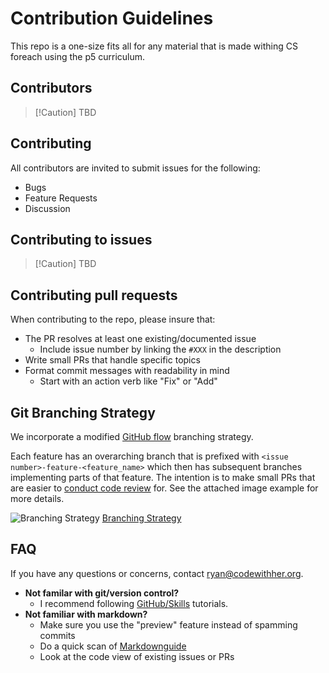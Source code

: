 # Contribution Guidelines

This repo is a one-size fits all for any material that is made withing CS foreach using the p5 curriculum.

## Contributors 

> [!Caution] TBD

## Contributing

All contributors are invited to submit issues for the following:
- Bugs
- Feature Requests
- Discussion

## Contributing to issues

> [!Caution] TBD

## Contributing pull requests

When contributing to the repo, please insure that:
- The PR resolves at least one existing/documented issue
    - Include issue number by linking the `#XXX` in the description
- Write small PRs that handle specific topics
- Format commit messages with readability in mind
    - Start with an action verb like "Fix" or "Add"

## Git Branching Strategy

We incorporate a modified [GitHub flow](https://docs.github.com/en/get-started/using-github/github-flow) branching strategy. 

Each feature has an overarching branch that is prefixed with `<issue number>-feature-<feature_name>` which then has subsequent branches implementing parts of that feature. The intention is to make small PRs that are easier to [conduct code review](https://www.youtube.com/watch?v=-4b3OSwuLM8) for. See the attached image example for more details.

![Branching Strategy](./docs/assets/branching.png)
[Branching Strategy](https://excalidraw.com/#json=a5Nm80xPT2uzbYwdAoNp4,Yggmz2D6xa9LTu0WR1loQw)


## FAQ

If you have any questions or concerns, contact ryan@codewithher.org.

- **Not familar with git/version control?**  
  - I recommend following [GitHub/Skills](https://skills.github.com/) tutorials.
- **Not familiar with markdown?**
  - Make sure you use the "preview" feature instead of spamming commits
  - Do a quick scan of [Markdownguide](https://www.markdownguide.org/cheat-sheet/)
  - Look at the code view of existing issues or PRs